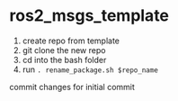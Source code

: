 # ros2_msgs_template
1. create repo from template
2. git clone the new repo
3. cd into the bash folder
4. run `. rename_package.sh $repo_name`

commit changes for initial commit
